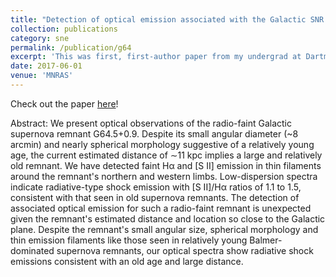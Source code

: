```yaml
---
title: "Detection of optical emission associated with the Galactic SNR G64.5+0.9 "
collection: publications
category: sne
permalink: /publication/g64
excerpt: 'This was first, first-author paper from my undergrad at Dartmouth.  We report the optical detection of a distant, mid-plane supernova remnant.  The highlight of this paper is its figures, where we showcase how we were able to detect the source despite its optical faintness.'
date: 2017-06-01
venue: 'MNRAS'
---
```


Check out the paper [here](https://ui.adsabs.harvard.edu/abs/2017MNRAS.469..516N/abstract)!

Abstract: We present optical observations of the radio-faint Galactic supernova remnant G64.5+0.9. Despite its small angular diameter (~8 arcmin) and nearly spherical morphology suggestive of a relatively young age, the current estimated distance of ∼11 kpc implies a large and relatively old remnant. We have detected faint Hα and [S II] emission in thin filaments around the remnant's northern and western limbs. Low-dispersion spectra indicate radiative-type shock emission with [S II]/Hα ratios of 1.1 to 1.5, consistent with that seen in old supernova remnants. The detection of associated optical emission for such a radio-faint remnant is unexpected given the remnant's estimated distance and location so close to the Galactic plane. Despite the remnant's small angular size, spherical morphology and thin emission filaments like those seen in relatively young Balmer-dominated supernova remnants, our optical spectra show radiative shock emissions consistent with an old age and large distance. 
